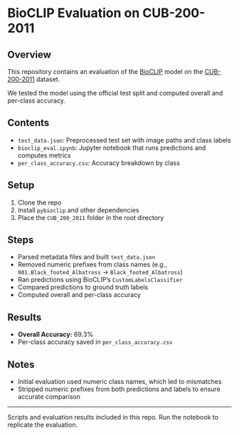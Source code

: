 # BioCLIP Evaluation on CUB-200-2011

## Overview

This repository contains an evaluation of the [BioCLIP](https://imageomics.github.io/pybioclip/) model on the [CUB-200-2011](https://www.vision.caltech.edu/datasets/cub_200_2011/) dataset.

We tested the model using the official test split and computed overall and per-class accuracy.

## Contents

* `test_data.json`: Preprocessed test set with image paths and class labels
* `bioclip_eval.ipynb`: Jupyter notebook that runs predictions and computes metrics
* `per_class_accuracy.csv`: Accuracy breakdown by class

## Setup

1. Clone the repo
2. Install `pybioclip` and other dependencies
3. Place the `CUB_200_2011` folder in the root directory

## Steps

* Parsed metadata files and built `test_data.json`
* Removed numeric prefixes from class names (e.g., `001.Black_footed_Albatross` → `Black_footed_Albatross`)
* Ran predictions using BioCLIP’s `CustomLabelsClassifier`
* Compared predictions to ground truth labels
* Computed overall and per-class accuracy

## Results

* **Overall Accuracy:** 69.3%
* Per-class accuracy saved in `per_class_accuracy.csv`

## Notes

* Initial evaluation used numeric class names, which led to mismatches
* Stripped numeric prefixes from both predictions and labels to ensure accurate comparison

---

Scripts and evaluation results included in this repo. Run the notebook to replicate the evaluation.
